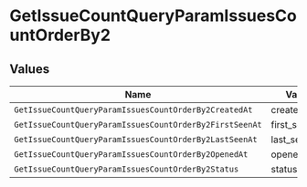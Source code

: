 # GetIssueCountQueryParamIssuesCountOrderBy2


## Values

| Name                                                    | Value                                                   |
| ------------------------------------------------------- | ------------------------------------------------------- |
| `GetIssueCountQueryParamIssuesCountOrderBy2CreatedAt`   | created_at                                              |
| `GetIssueCountQueryParamIssuesCountOrderBy2FirstSeenAt` | first_seen_at                                           |
| `GetIssueCountQueryParamIssuesCountOrderBy2LastSeenAt`  | last_seen_at                                            |
| `GetIssueCountQueryParamIssuesCountOrderBy2OpenedAt`    | opened_at                                               |
| `GetIssueCountQueryParamIssuesCountOrderBy2Status`      | status                                                  |